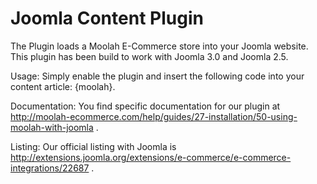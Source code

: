 Joomla Content Plugin
=====================

The Plugin loads a Moolah E-Commerce store into your Joomla website.  This plugin has been build to work with Joomla 3.0 and Joomla 2.5.

Usage:
Simply enable the plugin and insert the following code into your content article: {moolah}.

Documentation:
You find specific documentation for our plugin at http://moolah-ecommerce.com/help/guides/27-installation/50-using-moolah-with-joomla .

Listing:
Our official listing with Joomla is http://extensions.joomla.org/extensions/e-commerce/e-commerce-integrations/22687 .
